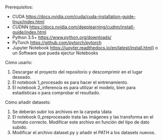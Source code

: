 Prerequisitos:
+ CUDA https://docs.nvidia.com/cuda/cuda-installation-guide-linux/index.html
+ CUDNN https://docs.nvidia.com/deeplearning/cudnn/install-guide/index.html
+ Python 3.5+ https://www.python.org/downloads/
+ PyTorch https://github.com/pytorch/pytorch
+ Jupyter Notebook https://jupyter.readthedocs.io/en/latest/install.html} o un Software que pueda ejectur Notebooks

Cómo usarlo:
1. Descargar el proyecto del repositorio y descomprimir en el lugar deseado.
2. El notebook 1\_procesado es para hacer el entrenamiento.
3. El notebook 2\_inferencia es para utilizar el modelo, bien para estadísticas o para comprobar el resultado.

Cómo añadir datasets:
1. Se deberán subir los archivos en la carpeta \data
2. El notebook 0\_preprocesado trata las imágenes y las transforma en el formato correcto. Modificar este archivo en función del tipo de dato subido.
3. Modificar el archivo dataset.py y añadir el PATH a los datasets nuevos.
